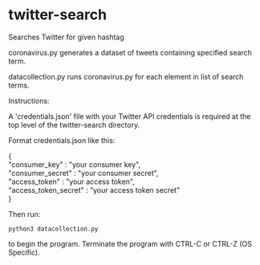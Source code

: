# twitter-search
Searches Twitter for given hashtag

coronavirus.py generates a dataset of tweets containing specified search term.

datacollection.py runs coronavirus.py for each element in list of search terms. 


Instructions:

A 'credentials.json' file with your Twitter API credentials is required at the top level of the twitter-search directory. 
 
Format credentials.json like this:

{
\
	"consumer_key" : "your consumer key",
	\
	"consumer_secret" : "your consumer secret",
	\
	"access_token" : "your access token",
	\
	"access_token_secret" : "your access token secret"
	\
}


Then run:

`python3 datacollection.py`

to begin the program. Terminate the program with CTRL-C or CTRL-Z (OS Specific).

